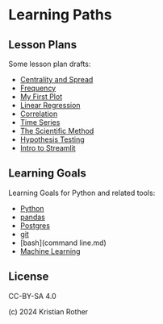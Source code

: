 # Learning Paths

## Lesson Plans

Some lesson plan drafts:

* [Centrality and Spread](centrality_and_spread.md)
* [Frequency](frequency.md)
* [My First Plot](my_first_plot.md)
* [Linear Regression](linear_regression.md)
* [Correlation](correlation.md)
* [Time Series](time_series.md)
* [The Scientific Method](scientific_method.md)
* [Hypothesis Testing](hypothesis_testing.md)
* [Intro to Streamlit](streamlit_intro.md)

## Learning Goals

Learning Goals for Python and related tools:

* [Python](python.md)
* [pandas](pandas.md)
* [Postgres](sql.md)
* [git](git.md)
* [bash](command line.md)
* [Machine Learning](machine_learning.md)

## License

CC-BY-SA 4.0

(c) 2024 Kristian Rother
